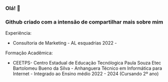 ### Olá! 👋

### Github criado com a intensão de compartilhar mais sobre mim


  Experiência:
  - Consultoria de Marketing - AL esquadrias 2022 -

  Formação Acadêmica:
  - CEETPS- Centro Estadual de Educação Tecnólogica Paula Souza
  Etec Bartolomeu Bueno da Silva - Anhanguera
  Técnico em Informática para Internet - Integrado ao Ensino médio
  2022 - 2024 (Cursando 2º ano)

  

